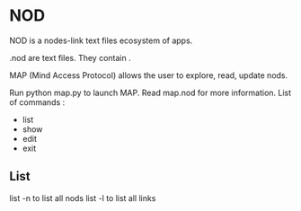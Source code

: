 # NOD
NOD is a nodes-link text files ecosystem of apps.

.nod are text files. They contain <links>.

  MAP (Mind Access Protocol) allows the user to explore, read, update nods.
  
Run
  python map.py
to launch MAP. Read map.nod for more information.
  List of commands :
  - list
  - show
  - edit
  - exit
  
## List
  list -n
  to list all nods
  list -l
  to list all links

  
